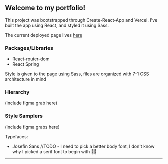 ## Welcome to my portfolio! 

This project was bootstrapped through Create-React-App and Vercel. I've built the app using React, and styled it using Sass. 

The current deployed page lives [here](https://abergsma-dev.vercel.app/)

### Packages/Libraries 

- React-router-dom
- React Spring 

Style is given to the page using Sass, files are organized with 7-1 CSS architecture in mind

### Hierarchy 

(include figma grab here)

### Style Samplers 

(include figma grabs here)

Typefaces: 
- Josefin Sans 
//TODO - I need to pick a better body font, I don't know why I picked a serif font to begin with 🤦‍♀️


----